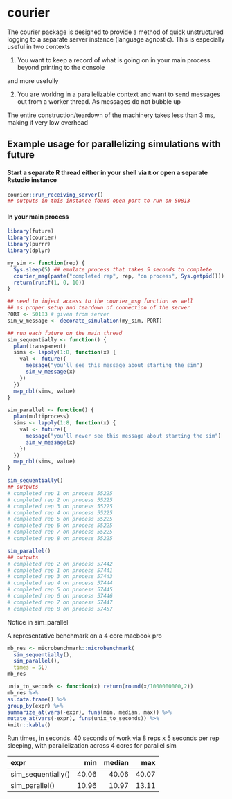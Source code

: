 courier
=========

The courier package is designed to provide a method of quick unstructured logging to a separate server instance (language agnostic). This is especially useful in two contexts

1) You want to keep a record of what is going on in your main process beyond printing to the console

and more usefully

2) You are working in a parallelizable context and want to send messages
out from a worker thread. As messages do not bubble up

The entire construction/teardown of the machinery takes less than 3 ms, making it very low overhead

## Example usage for parallelizing simulations with future


#### Start a separate R thread either in your shell via `R` or open a separate Rstudio instance
```r
courier::run_receiving_server()
## outputs in this instance found open port to run on 50813
```

#### In your main process
```r
library(future)
library(courier)
library(purrr)
library(dplyr)

my_sim <- function(rep) {
  Sys.sleep(5) ## emulate process that takes 5 seconds to complete
  courier_msg(paste("completed rep", rep, "on process", Sys.getpid()))
  return(runif(1, 0, 10))
}

## need to inject access to the courier_msg function as well
## as proper setup and teardown of connection of the server
PORT <- 50183 # given from server
sim_w_message <- decorate_simulation(my_sim, PORT)

## run each future on the main thread
sim_sequentially <- function() {
  plan(transparent)
  sims <- lapply(1:8, function(x) {
    val <- future({
      message("you'll see this message about starting the sim")
      sim_w_message(x)
    })
  })
  map_dbl(sims, value)
}

sim_parallel <- function() {
  plan(multiprocess)
  sims <- lapply(1:8, function(x) {
    val <- future({
      message("you'll never see this message about starting the sim")
      sim_w_message(x)
    })
  })
  map_dbl(sims, value)
}
```

```r
sim_sequentially()
## outputs
# completed rep 1 on process 55225
# completed rep 2 on process 55225
# completed rep 3 on process 55225
# completed rep 4 on process 55225
# completed rep 5 on process 55225
# completed rep 6 on process 55225
# completed rep 7 on process 55225
# completed rep 8 on process 55225

sim_parallel()
## outputs
# completed rep 2 on process 57442
# completed rep 1 on process 57441
# completed rep 3 on process 57443
# completed rep 4 on process 57444
# completed rep 5 on process 57445
# completed rep 6 on process 57446
# completed rep 7 on process 57447
# completed rep 8 on process 57457
```

Notice in sim_parallel

A representative benchmark on a 4 core macbook pro

```r
mb_res <- microbenchmark::microbenchmark(
  sim_sequentially(),
  sim_parallel(),
  times = 5L)
mb_res
```


```r
unix_to_seconds <- function(x) return(round(x/1000000000,2))
mb_res %>% 
as.data.frame() %>% 
group_by(expr) %>% 
summarize_at(vars(-expr), funs(min, median, max)) %>%
mutate_at(vars(-expr), funs(unix_to_seconds)) %>% 
knitr::kable()
```

Run times, in seconds. 40 seconds of work via 8 reps x 5 seconds per rep sleeping, with parallelization across 4 cores for parallel sim

|expr               |   min| median|   max|
|:------------------|-----:|------:|-----:|
|sim_sequentially() | 40.06|  40.06| 40.07|
|sim_parallel()     | 10.96|  10.97| 13.11|


